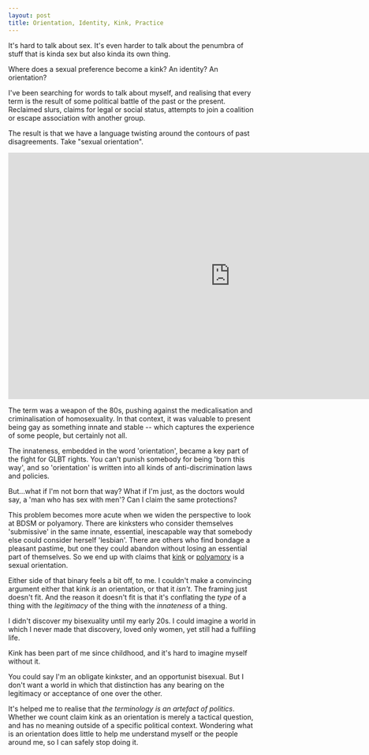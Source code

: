 ```yaml
---
layout: post
title: Orientation, Identity, Kink, Practice
---
```




It's hard to talk about sex. It's even harder to talk about the penumbra of stuff that is kinda sex but also kinda its own thing.

Where does a sexual preference become a kink? An identity? An orientation?

I've been searching for words to talk about myself, and realising that every term is the result of some political battle of the past or the present. Reclaimed slurs, claims for legal or social status, attempts to join a coalition or escape association with another group.

The result is that we have a language twisting around the contours of past disagreements. Take "sexual orientation".

<iframe name="ngram_chart" src="https://books.google.com/ngrams/interactive_chart?content=%22sexual+orientation%22&year_start=1800&year_end=2019&corpus=26&smoothing=3&direct_url=t1%3B%2C%22+sexual+orientation+%22%3B%2Cc0" width=900 height=500 marginwidth=0 marginheight=0 hspace=0 vspace=0 frameborder=0 scrolling=no></iframe>

The term was a weapon of the 80s, pushing against the medicalisation and criminalisation of homosexuality. In that context, it was valuable to present being gay as something innate and stable -- which captures the experience of some people, but certainly not all.

The innateness, embedded in the word 'orientation', became a key part of the fight for GLBT rights. You can't punish somebody for being 'born this way', and so 'orientation' is written into all kinds of anti-discrimination laws and policies.

But...what if I'm not born that way? What if I'm just, as the doctors would say, a 'man who has sex with men'? Can I claim the same protections?

This problem becomes more acute when we widen the perspective to look at BDSM or polyamory. There are kinksters who consider themselves 'submissive' in the same innate, essential, inescapable way that somebody else could consider herself 'lesbian'. There are others who find bondage a pleasant pastime, but one they could abandon without losing an essential part of themselves. So we end up with claims that [kink](https://slate.com/human-interest/2014/08/is-kink-a-sexual-orientation.html) or [polyamory](https://journals.sagepub.com/doi/pdf/10.1177/1363460713511096)  is a sexual orientation. 

Either side of that binary feels a bit off, to me. I couldn't make a convincing argument either that kink *is* an orientation, or that it *isn't*. The framing just doesn't fit. And the reason it doesn't fit is that it's conflating the *type* of a thing with the *legitimacy* of the thing with the *innateness* of a thing.

I didn't discover my bisexuality until my early 20s. I could imagine a world in which I never made that discovery, loved only women, yet still had a fulfiling life.

Kink has been part of me since childhood, and it's hard to imagine myself without it.

You could say I'm an obligate kinkster, and an opportunist bisexual. But I don't want a world in which that distinction has any bearing on the legitimacy or acceptance of one over the other.

It's helped me to realise that *the terminology is an artefact of politics*.  Whether we count claim kink as an orientation is merely a tactical question, and has no meaning outside of a specific political context. Wondering what is an orientation does little to help me understand myself or the people around me, so I can safely stop doing it.